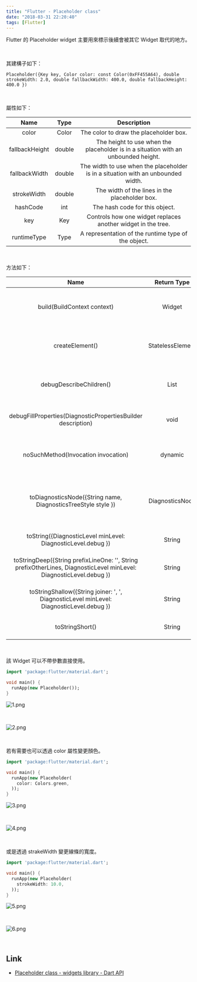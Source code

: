 ```yaml
---
title: "Flutter - Placeholder class"
date: "2018-03-31 22:20:40"
tags: [Flutter]
---
```



Flutter 的 Placeholder widget 主要用來標示後續會被其它 Widget 取代的地方。  

<!-- More -->

<br/>


其建構子如下：  

    Placeholder({Key key, Color color: const Color(0xFF455A64), double strokeWidth: 2.0, double fallbackWidth: 400.0, double fallbackHeight: 400.0 })

<br/>


屬性如下：  

| Name | Type | Description |
|:-------------:|:-------------:|:-----:|
| color | Color | The color to draw the placeholder box. |
| fallbackHeight | double | The height to use when the placeholder is in a situation with an unbounded height. |
| fallbackWidth | double | The width to use when the placeholder is in a situation with an unbounded width. |
| strokeWidth | double | The width of the lines in the placeholder box. |
| hashCode | int | The hash code for this object. |
| key | Key | Controls how one widget replaces another widget in the tree. |
| runtimeType | Type | A representation of the runtime type of the object. |

<br/>


方法如下：  

| Name | Return Type | Description |
|:-------------:|:-------------:|:-----:|
| build(BuildContext context) | Widget | Describes the part of the user interface represented by this widget. |
| createElement() | StatelessElement | Creates a StatelessElement to manage this widget's location in the tree. |
| debugDescribeChildren() | List<DiagnosticsNode> | Returns a list of DiagnosticsNode objects describing this node's children. |
| debugFillProperties(DiagnosticPropertiesBuilder description) | void | Add additional properties associated with the node. 
| noSuchMethod(Invocation invocation) | dynamic | Invoked when a non-existent method or property is accessed. |
| toDiagnosticsNode({String name, DiagnosticsTreeStyle style }) | DiagnosticsNode | Returns a debug representation of the object that is used by debugging tools and by toStringDeep. |
| toString({DiagnosticLevel minLevel: DiagnosticLevel.debug }) | String | Returns a string representation of this object. |
| toStringDeep({String prefixLineOne: '', String prefixOtherLines, DiagnosticLevel minLevel: DiagnosticLevel.debug }) | String | Returns a string representation of this node and its descendants. |
| toStringShallow({String joiner: ', ', DiagnosticLevel minLevel: DiagnosticLevel.debug }) | String | Returns a one-line detailed description of the object. |
| toStringShort() | String | A short, textual description of this widget. |

<br/>


該 Widget 可以不帶參數直接使用。  

```dart
import 'package:flutter/material.dart';

void main() {
  runApp(new Placeholder());
}
```

![1.png](1.png)
 
<br/>

![2.png](2.png)
 
<br/>


若有需要也可以透過 color 屬性變更顏色。  

```dart
import 'package:flutter/material.dart';

void main() {
  runApp(new Placeholder(
    color: Colors.green,
  ));
}
```

![3.png](3.png)
 
<br/>

![4.png](4.png)
 
<br/>


或是透過 strakeWidth 變更線條的寬度。  

```dart
import 'package:flutter/material.dart';

void main() {
  runApp(new Placeholder(
    strokeWidth: 10.0,
  ));
}
```

![5.png](5.png)
 
<br/>

![6.png](6.png)
 
<br/>


Link
----
* [Placeholder class - widgets library - Dart API](https://docs.flutter.io/flutter/widgets/Placeholder-class.html)
